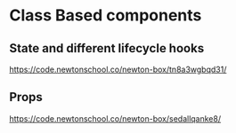 # Class Based components

## State and different lifecycle hooks
https://code.newtonschool.co/newton-box/tn8a3wgbqd31/

## Props 
https://code.newtonschool.co/newton-box/sedallqanke8/